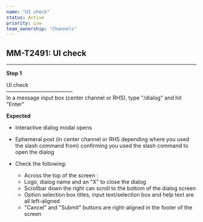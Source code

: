 ```yaml
---
name: "UI check"
status: Active
priority: Low
team_ownership: "Channels"
---
```


## MM-T2491: UI check

---

**Step 1**

UI check\
–––––––––––––––––––––––––\
In a message input box (center channel or RHS), type "/dialog" and hit "Enter"

**Expected**

- Interactive dialog modal opens

- Ephemeral post (in center channel or RHS depending where you used the slash command from) confirming you used the slash command to open the dialog

- Check the following:

  - Across the top of the screen :
  - Logo, dialog name and an "X" to close the dialog
  - Scrollbar down the right can scroll to the bottom of the dialog screen
  - Option selection box titles, input text/selection box and help text are all left-aligned
  - "Cancel" and "Submit" buttons are right-aligned in the footer of the screen
